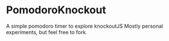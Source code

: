 # PomodoroKnockout
A simple pomodoro timer to explore knockoutJS
Mostly personal experiments, but feel free to fork. 
